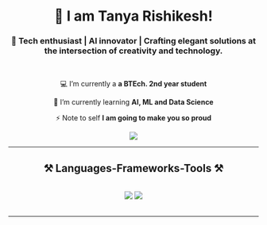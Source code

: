 <h1 align="center">
    👋 I am Tanya Rishikesh!
</h1>

<h3 align="center">🌟 Tech enthusiast | AI innovator | Crafting elegant solutions at the intersection of creativity and technology.</h3>

<br/>

<div align="center">
 
 💻 I’m currently a **a BTEch. 2nd year student**
 
 🌱 I’m currently learning **AI, ML and Data Science**

 ⚡ Note to self **I am going to make you so proud**

 

 </div>
 
<div align="center"> 
  <a href="mailto:tanya.24.rishikesh@gmail.com">
    <img src="https://img.shields.io/badge/Gmail-333333?style=for-the-badge&logo=gmail&logoColor=red" />
  </a>
 
 
</div>

 <hr/>
 
<h2 align="center">⚒️ Languages-Frameworks-Tools ⚒️</h2>
<br/>
<div align="center">
    <img src="https://skillicons.dev/icons?i=react,bootstrap,mui,html,css,vscode,github,figma,tailwind,git," />
    <img src="https://skillicons.dev/icons?i=nodejs,python,javascript,express,mongodb,java,mysql,opencv" /><br>
</div>

<br/>
<hr/>
